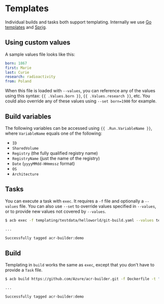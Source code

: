 # Templates

Individual builds and tasks both support templating. Internally we use [Go templates](https://golang.org/pkg/text/template/) and [Sprig](https://github.com/Masterminds/sprig/).

## Using custom values

A sample values file looks like this:

```yaml
born: 1867
first: Marie
last: Curie
research: radioactivity
from: Poland
```

When this file is loaded with `--values`, you can reference any of the values using this syntax: `{{ .Values.born }}`, `{{ .Values.research }}`, etc.
You could also override any of these values using `--set born=1900` for example.

## Build variables

The following variables can be accessed using `{{ .Run.VariableName }}`, where `VariableName` equals one of the following:

- `ID`
- `SharedVolume`
- `Registry` (the fully qualified registry name)
- `RegistryName` (just the name of the registry)
- `Date` (`yyyyMMdd-HHmmssz` format)
- `OS`
- `Architecture`

## Tasks

You can execute a task with `exec`. It requires a `-f` file and optionally a `--values` file. You can also use `--set` to override values specified in `--values`, or to provide new values not covered by `--values`.

```sh
$ acb exec -f templating/testdata/helloworld/git-build.yaml --values templating/testdata/helloworld/values.yaml --id demo

...

Successfully tagged acr-builder:demo
```

## Build

Templating in `build` works the same as `exec`, except that you don't have to provide a `Task` file.

```sh
$ acb build https://github.com/Azure/acr-builder.git -f Dockerfile -t "acr-builder:{{.Run.ID}}" --id demo

...

Successfully tagged acr-builder:demo
```